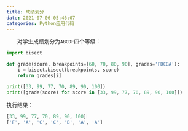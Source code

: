 ```yaml
---
title: 成绩划分
date: 2021-07-06 05:46:07
categories: Python应用代码
---
```

&emsp;&emsp;对学生成绩划分为`ABCDF`四个等级：<!--more-->

``` python
import bisect

def grade(score, breakpoints=[60, 70, 80, 90], grades='FDCBA'):
    i = bisect.bisect(breakpoints, score)
    return grades[i]

print([33, 99, 77, 70, 89, 90, 100])
print([grade(score) for score in [33, 99, 77, 70, 89, 90, 100]])
```

执行结果：

``` python
[33, 99, 77, 70, 89, 90, 100]
['F', 'A', 'C', 'C', 'B', 'A', 'A']
```